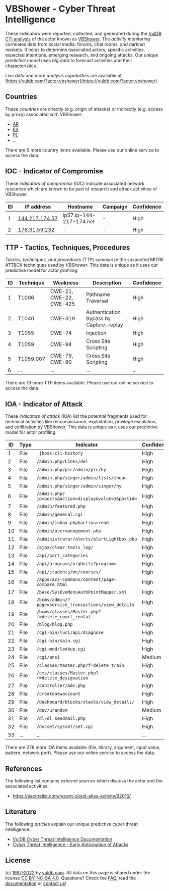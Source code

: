 # VBShower - Cyber Threat Intelligence

These _indicators_ were reported, collected, and generated during the [VulDB CTI analysis](https://vuldb.com/?kb.cti) of the actor known as [VBShower](https://vuldb.com/?actor.vbshower). The _activity monitoring_ correlates data from social media, forums, chat rooms, and darknet markets. It helps to determine associated actors, specific activities, expected intentions, emerging research, and ongoing attacks. Our unique _predictive model_ uses _big data_ to forecast activities and their characteristics.

_Live data_ and more _analysis capabilities_ are available at [https://vuldb.com/?actor.vbshower](https://vuldb.com/?actor.vbshower)

## Countries

These _countries_ are directly (e.g. origin of attacks) or indirectly (e.g. access by proxy) associated with VBShower:

* [AR](https://vuldb.com/?country.ar)
* [ES](https://vuldb.com/?country.es)
* [PL](https://vuldb.com/?country.pl)
* ...

There are 6 more country items available. Please use our online service to access the data.

## IOC - Indicator of Compromise

These _indicators of compromise_ (IOC) indicate associated network resources which are known to be part of research and attack activities of VBShower.

ID | IP address | Hostname | Campaign | Confidence
-- | ---------- | -------- | -------- | ----------
1 | [144.217.174.57](https://vuldb.com/?ip.144.217.174.57) | ip57.ip-144-217-174.net | - | High
2 | [176.31.59.232](https://vuldb.com/?ip.176.31.59.232) | - | - | High

## TTP - Tactics, Techniques, Procedures

_Tactics, techniques, and procedures_ (TTP) summarize the suspected MITRE ATT&CK techniques used by _VBShower_. This data is unique as it uses our predictive model for actor profiling.

ID | Technique | Weakness | Description | Confidence
-- | --------- | -------- | ----------- | ----------
1 | T1006 | CWE-21, CWE-22, CWE-425 | Pathname Traversal | High
2 | T1040 | CWE-319 | Authentication Bypass by Capture-replay | High
3 | T1055 | CWE-74 | Injection | High
4 | T1059 | CWE-94 | Cross Site Scripting | High
5 | T1059.007 | CWE-79, CWE-80 | Cross Site Scripting | High
6 | ... | ... | ... | ...

There are 19 more TTP items available. Please use our online service to access the data.

## IOA - Indicator of Attack

These _indicators of attack_ (IOA) list the potential fragments used for technical activities like reconnaissance, exploitation, privilege escalation, and exfiltration by VBShower. This data is unique as it uses our predictive model for actor profiling.

ID | Type | Indicator | Confidence
-- | ---- | --------- | ----------
1 | File | `.jboss-cli-history` | High
2 | File | `/admin.php/Links/del` | High
3 | File | `/admin.php/pic/admin/pic/hy` | High
4 | File | `/admin.php/singer/admin/lists/zhuan` | High
5 | File | `/admin.php/singer/admin/singer/hy` | High
6 | File | `/admin.php?id=posts&action=display&value=1&postid=` | High
7 | File | `/admin/featured.php` | High
8 | File | `/admin/general.cgi` | High
9 | File | `/admin/inbox.php&action=read` | High
10 | File | `/admin/usermanagement.php` | High
11 | File | `/administrator/alerts/alertLightbox.php` | High
12 | File | `/ajax/clear_tools_log/` | High
13 | File | `/api/part_categories` | High
14 | File | `/api/programs/orgUnits?programs` | High
15 | File | `/api/students/me/courses/` | High
16 | File | `/apps/acs-commons/content/page-compare.html` | High
17 | File | `/base/SysEveMenuAuthPointMapper.xml` | High
18 | File | `/bcms/admin/?page=service_transactions/view_details` | High
19 | File | `/bcms/classes/Master.php?f=delete_court_rental` | High
20 | File | `/blog/blog.php` | High
21 | File | `/cgi-bin/luci/api/diagnose` | High
22 | File | `/cgi-bin/main.cgi` | High
23 | File | `/cgi-mod/lookup.cgi` | High
24 | File | `/cgi/ansi` | Medium
25 | File | `/classes/Master.php?f=delete_train` | High
26 | File | `/cms/classes/Master.php?f=delete_designation` | High
27 | File | `/controller/Adv.php` | High
28 | File | `/createnewaccount` | High
29 | File | `/dashboard/blocks/stacks/view_details/` | High
30 | File | `/dev/urandom` | Medium
31 | File | `/dl/dl_sendmail.php` | High
32 | File | `/dvcset/sysset/set.cgi` | High
33 | ... | ... | ...

There are 278 more IOA items available (file, library, argument, input value, pattern, network port). Please use our online service to access the data.

## References

The following list contains _external sources_ which discuss the actor and the associated activities:

* https://securelist.com/recent-cloud-atlas-activity/92016/

## Literature

The following _articles_ explain our unique predictive cyber threat intelligence:

* [VulDB Cyber Threat Intelligence Documentation](https://vuldb.com/?kb.cti)
* [Cyber Threat Intelligence - Early Anticipation of Attacks](https://www.scip.ch/en/?labs.20201022)

## License

(c) [1997-2022](https://vuldb.com/?kb.changelog) by [vuldb.com](https://vuldb.com/?kb.about). All data on this page is shared under the license [CC BY-NC-SA 4.0](https://creativecommons.org/licenses/by-nc-sa/4.0/). Questions? Check the [FAQ](https://vuldb.com/?kb.faq), read the [documentation](https://vuldb.com/?kb) or [contact us](https://vuldb.com/?contact)!
